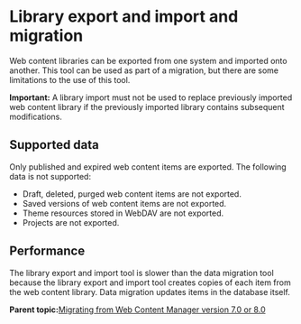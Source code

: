 # Library export and import and migration 

Web content libraries can be exported from one system and imported onto another. This tool can be used as part of a migration, but there are some limitations to the use of this tool.

**Important:** A library import must not be used to replace previously imported web content library if the previously imported library contains subsequent modifications.

## Supported data

Only published and expired web content items are exported. The following data is not supported:

-   Draft, deleted, purged web content items are not exported.
-   Saved versions of web content items are not exported.
-   Theme resources stored in WebDAV are not exported.
-   Projects are not exported.

## Performance

The library export and import tool is slower than the data migration tool because the library export and import tool creates copies of each item from the web content library. Data migration updates items in the database itself.

**Parent topic:**[Migrating from Web Content Manager version 7.0 or 8.0 ](../migrate/mig_content_from_7-0.md)

